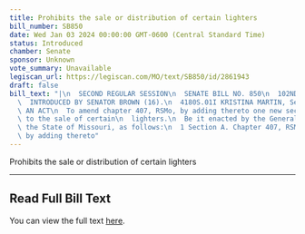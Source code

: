 ```yaml
---
title: Prohibits the sale or distribution of certain lighters
bill_number: SB850
date: Wed Jan 03 2024 00:00:00 GMT-0600 (Central Standard Time)
status: Introduced
chamber: Senate
sponsor: Unknown
vote_summary: Unavailable
legiscan_url: https://legiscan.com/MO/text/SB850/id/2861943
draft: false
bill_text: "|\n  SECOND REGULAR SESSION\n  SENATE BILL NO. 850\n  102ND GENERA L ASSEMBLY\n\
  \  INTRODUCED BY SENATOR BROWN (16).\n  4180S.01I KRISTINA MARTIN, Secretary\n \
  \ AN ACT\n  To amend chapter 407, RSMo, by adding thereto one new section relating\
  \ to the sale of certain\n  lighters.\n  Be it enacted by the General Assembly of\
  \ the State of Missouri, as follows:\n  1 Section A. Chapter 407, RSMo, is amended\
  \ by adding thereto"
---
```

Prohibits the sale or distribution of certain lighters

---

## Read Full Bill Text

You can view the full text [here](https://legiscan.com/MO/text/SB850/id/2861943).

